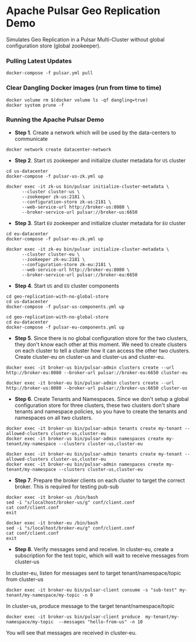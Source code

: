 # Apache Pulsar Geo Replication Demo
Simulates Geo Replication in a Pulsar Multi-Cluster without global configuration store (global zookeeper).

### Pulling Latest Updates
```
docker-compose -f pulsar.yml pull
```

### Clear Dangling Docker images (run from time to time)
```
docker volume rm $(docker volume ls -qf dangling=true)
docker system prune -f
```

### Running the Apache Pulsar Demo

- **Step 1**. Create a network which will be used by the data-centers to communicate

```
docker network create datacenter-network
```

- **Step 2**. Start `US` zookeeper and initialize cluster metadata for `US` cluster

```
cd us-datacenter
docker-compose -f pulsar-us-zk.yml up
```

```
docker exec -it zk-us bin/pulsar initialize-cluster-metadata \
      --cluster cluster-us \
      --zookeeper zk-us:2181 \
      --configuration-store zk-us:2181 \
      --web-service-url http://broker-us:8080 \
      --broker-service-url pulsar://broker-us:6650
```

- **Step 3**. Start `EU` zookeeper and initialize cluster metadata for `EU` cluster

```
cd eu-datacenter
docker-compose -f pulsar-eu-zk.yml up
```

```
docker exec -it zk-eu bin/pulsar initialize-cluster-metadata \
      --cluster cluster-eu \
      --zookeeper zk-eu:2181 \
      --configuration-store zk-eu:2181 \
      --web-service-url http://broker-eu:8080 \
      --broker-service-url pulsar://broker-eu:6650
```

- **Step 4**. Start `US` and `EU` cluster components

```
cd geo-replication-with-no-global-store
cd us-datacenter
docker-compose -f pulsar-us-components.yml up
```

```
cd geo-replication-with-no-global-store
cd eu-datacenter
docker-compose -f pulsar-eu-components.yml up
```

- **Step 5**. Since there is no global configuration store for the two clusters, they don't know each other at this moment. 
We need to create clusters on each cluster to tell a cluster how it can access the other two clusters. 
Create cluster-eu on cluster-us and cluster-us and cluster-eu.

```
docker exec -it broker-us bin/pulsar-admin clusters create --url http://broker-eu:8080 --broker-url pulsar://broker-eu:6650 cluster-eu

docker exec -it broker-eu bin/pulsar-admin clusters create --url http://broker-us:8080 --broker-url pulsar://broker-us:6650 cluster-us
```

- **Step 6**. Create Tenants and Namespaces. Since we don't setup a global configuration store for three clusters, 
these two clusters don't share tenants and namespace policies, so you have to create the tenants and namespaces on all 
two clusters.

```
docker exec -it broker-us bin/pulsar-admin tenants create my-tenant --allowed-clusters cluster-us,cluster-eu
docker exec -it broker-us bin/pulsar-admin namespaces create my-tenant/my-namespace --clusters cluster-us,cluster-eu

docker exec -it broker-eu bin/pulsar-admin tenants create my-tenant --allowed-clusters cluster-us,cluster-eu
docker exec -it broker-eu bin/pulsar-admin namespaces create my-tenant/my-namespace --clusters cluster-us,cluster-eu
```

- **Step 7**. Prepare the broker clients on each cluster to target the correct broker. This is required for testing pub-sub

```
docker exec -it broker-us /bin/bash
sed -i "s/localhost/broker-us/g" conf/client.conf
cat conf/client.conf
exit
```

```
docker exec -it broker-eu /bin/bash
sed -i "s/localhost/broker-eu/g" conf/client.conf
cat conf/client.conf
exit
```

- **Step 8**. Verify messages send and receive. In cluster-eu, create a subscription for the test topic, which will wait to receive messages from cluster-us

In cluster-eu, listen for messages sent to target tenant/namespace/topic from cluster-us
```
docker exec -it broker-eu bin/pulsar-client consume -s "sub-test" my-tenant/my-namespace/my-topic -n 0
```


In cluster-us, produce message to the target tenant/namespace/topic
```
docker exec -it broker-us bin/pulsar-client produce  my-tenant/my-namespace/my-topic  --messages "hello-from-us" -n 10
```

You will see that messages are received in cluster-eu.

